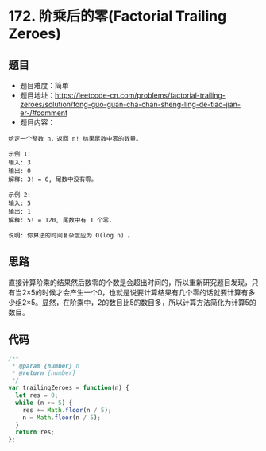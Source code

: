 # 172. 阶乘后的零(Factorial Trailing Zeroes)

## 题目
* 题目难度：简单
* 题目地址：https://leetcode-cn.com/problems/factorial-trailing-zeroes/solution/tong-guo-guan-cha-chan-sheng-ling-de-tiao-jian-er-/#comment
* 题目内容：
```
给定一个整数 n，返回 n! 结果尾数中零的数量。

示例 1:
输入: 3
输出: 0
解释: 3! = 6, 尾数中没有零。

示例 2:
输入: 5
输出: 1
解释: 5! = 120, 尾数中有 1 个零.

说明: 你算法的时间复杂度应为 O(log n) 。
```


## 思路
直接计算阶乘的结果然后数零的个数是会超出时间的，所以重新研究题目发现，只有当2×5的时候才会产生一个0，也就是说要计算结果有几个零的话就要计算有多少组2×5。显然，在阶乘中，2的数目比5的数目多，所以计算方法简化为计算5的数目。


## 代码
```JavaScript
/**
 * @param {number} n
 * @return {number}
 */
var trailingZeroes = function(n) {
  let res = 0;
  while (n >= 5) {
    res += Math.floor(n / 5);
    n = Math.floor(n / 5);
  }
  return res;
};
```
